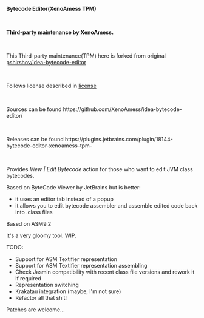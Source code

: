 <p><b>Bytecode Editor(XenoAmess TPM)</b></p>
<br/>
<p><b>Third-party maintenance by XenoAmess.</b></p>
<br/>
<p>This Third-party maintenance(TPM) here is forked from original <a href="https://github.com/pshirshov/idea-bytecode-editor">pshirshov/idea-bytecode-editor</a></p>
<br/>
<p>Follows license described in <a href="https://github.com/XenoAmess/idea-bytecode-editor/blob/master/LICENSE">license</a></p>
<br/>
<p>Sources can be found https://github.com/XenoAmess/idea-bytecode-editor/</p>
<br/>
<p>Releases can be found https://plugins.jetbrains.com/plugin/18144-bytecode-editor-xenoamess-tpm-</p>
<br/>
<p>Provides <i>View | Edit Bytecode</i> action for those who want to edit JVM class bytecodes.</p>
<p>
    Based on ByteCode Viewer by JetBrains but is better:
    <ul>
        <li>it uses an editor tab instead of a popup</li>
        <li>it allows you to edit bytecode assembler and assemble edited code back into .class files</li>
    </ul>
</p>

<p>Based on ASM9.2</p>

<p>It's a very gloomy tool. WIP.</p>

<p>TODO:
    <ul>
        <li>Support for ASM Textifier representation</li>
        <li>Support for ASM Textifier representation assembling</li>
        <li>Check Jasmin compatibility with recent class file versions and rework it if required</li>
        <li>Representation switching</li>
        <li>Krakatau integration (maybe, I'm not sure)</li>
        <li>Refactor all that shit!</li>
    </ul>
    Patches are welcome...
</p>